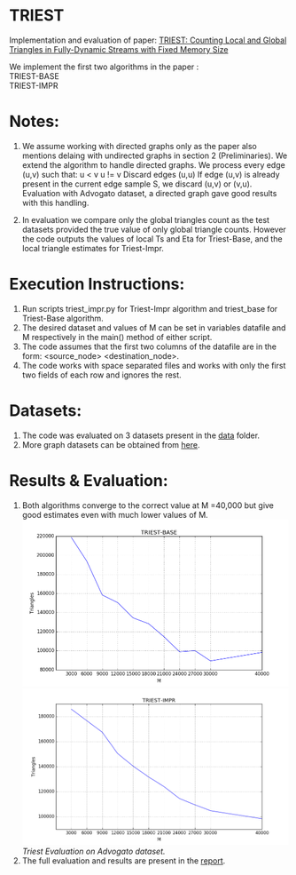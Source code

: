 # TRIEST

Implementation and evaluation of paper: 
<a href="http://www.kdd.org/kdd2016/subtopic/view/triest-counting-local-and-global-triangles-in-fully-dynamic-streams-with-fi">
TRIEST: Counting Local and Global Triangles in Fully-Dynamic Streams with Fixed Memory Size</a>

We implement the first two algorithms in the paper :  
TRIEST-BASE  
TRIEST-IMPR  

# Notes:

1) We assume working with directed graphs only as the paper also mentions delaing with undirected graphs in section 2 (Preliminaries). We extend the algorithm to handle directed graphs. We process every edge (u,v) such that:
   u  <  v
   u  !=  v 
   Discard edges (u,u)
  If edge (u,v) is already present in the current edge sample S, we discard (u,v) or (v,u). 
 Evaluation with Advogato dataset, a directed graph gave good results with this handling.

2) In evaluation we compare only the global triangles count as the test datasets provided the true value of only global triangle counts.  However the code outputs the values of local Ts and Eta for Triest-Base, and the local triangle estimates for Triest-Impr.

# Execution Instructions:

1) Run scripts triest_impr.py for Triest-Impr algorithm and triest_base for Triest-Base
   algorithm.  
2) The desired dataset and values of M can be set in variables datafile and M
   respectively in the main() method of either script.  
3) The code assumes that the first two columns of the datafile are in the form: \<source_node> \<destination_node>.  
4) The code works with space separated files and works with only the first two fields of each row and ignores the rest.  

# Datasets:
1) The code was evaluated on 3 datasets present in the [data](/data) folder.  
2) More graph datasets can be obtained from [here](http://konect.uni-koblenz.de/).  

# Results & Evaluation:
1) Both algorithms converge to the correct value at M =40,000 but give good estimates  even with much lower values of M.
   ![Triest-Base](evaluation/triest_base_advogato.png) </br>
   ![Triest-Impr](evaluation/triest_impr_advogato.png) </br>
*Triest Evaluation on Advogato dataset.*  
2) The full evaluation and results are present in the [report](evaluation/triest_report.pdf).
